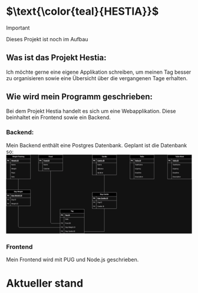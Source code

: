 # $\text{\color{teal}{HESTIA}}$
> [!IMPORTANT]
> Dieses Projekt ist noch im Aufbau
## Was ist das Projekt Hestia:
Ich möchte gerne eine eigene Applikation schreiben, um meinen Tag besser zu organisieren sowie eine Übersicht über die vergangenen Tage erhalten.

## Wie wird mein Programm geschrieben:
Bei dem Projekt Hestia handelt es sich um eine Webapplikation. Diese beinhaltet ein Frontend sowie ein Backend. 
### Backend:
Mein Backend enthält eine Postgres Datenbank. Geplant ist die Datenbank so:
![DB-Diagram.drawio](ressouces/Database/DB-Diagram.drawio.png)
### Frontend
Mein Frontend wird mit PUG und Node.js geschrieben.

# Aktueller stand
